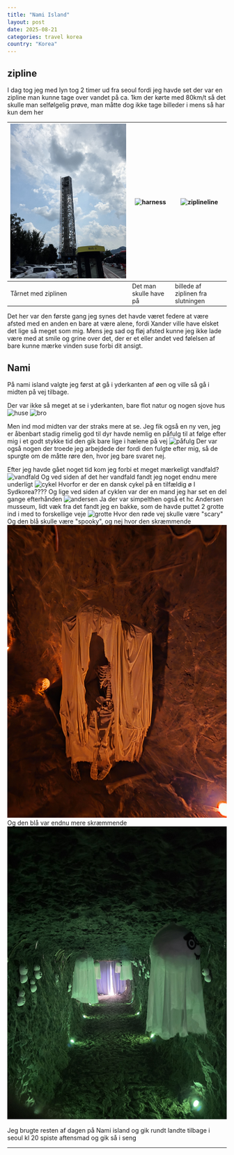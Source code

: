 ```yaml
---
title: "Nami Island"
layout: post
date: 2025-08-21
categories: travel korea
country: "Korea"
---
```


## zipline
I dag tog jeg med lyn tog 2 timer ud fra seoul fordi jeg havde set der var en zipline man kunne tage over vandet på ca. 1km der kørte med 80km/t så det skulle man selfølgelig prøve, man måtte dog ikke tage billeder i mens så har kun dem her

|![ziplinetårn](../assets/images/mobile/20250821_132431.jpg)    |  ![harness](../assets/images/mobile/20250821_133119.jpg) |![ziplineline](../assets/images/mobile/20250821_134014.jpg) |
| --- | --- | --- |
|Tårnet med ziplinen   |Det man skulle have på   |billede af ziplinen fra slutningen|

Det her var den første gang jeg synes det havde været federe at være afsted med en anden en bare at være alene, fordi Xander ville have elsket det lige så meget som mig. Mens jeg sad og fløj afsted kunne jeg ikke lade være med at smile og grine over det, der er et eller andet ved følelsen af bare kunne mærke vinden suse forbi dit ansigt.

## Nami 
På nami island valgte jeg først at gå i yderkanten af øen og ville så gå i midten på vej tilbage.

Der var ikke så meget at se i yderkanten, bare flot natur og nogen sjove hus
![huse](../assets/images/mobile/20250821_135235.jpg)
![bro](../assets/images/mobile/20250821_135842.jpg)

Men ind mod midten var der straks mere at se. Jeg fik også en ny ven, jeg er åbenbart stadig rimelig god til dyr havde nemlig en påfulg til at følge efter mig i et godt stykke tid den gik bare lige i hælene på vej
![påfulg](../assets/images/mobile/20250821_140811.jpg)
Der var også nogen der troede jeg arbejdede der fordi den fulgte efter mig, så de spurgte om de måtte røre den, hvor jeg bare svaret nej. 

Efter jeg havde gået noget tid kom jeg forbi et meget mærkeligt vandfald?
![vandfald](../assets/images/mobile/20250821_141238.jpg)
Og ved siden af det her vandfald fandt jeg noget endnu mere underligt
![cykel](../assets/images/mobile/20250821_141431.jpg)
Hvorfor er der en dansk cykel på en tilfældig ø I Sydkorea???? Og lige ved siden af cyklen var der en mand jeg har set en del gange efterhånden
![andersen](../assets/images/mobile/20250821_141551.jpg)
Ja der var simpelthen også et hc Andersen musseum, lidt væk fra det fandt jeg en bakke, som de havde puttet 2 grotte ind i med to forskellige veje
![grotte](../assets/images/mobile/20250821_143409.jpg)
Hvor den røde vej skulle være "scary" Og den blå skulle være "spooky", og nej hvor den skræmmende 
![red](../assets/images/mobile/20250821_143506.jpg)
Og den blå var endnu mere skræmmende
![blue](../assets/images/mobile/20250821_143544.jpg)

Jeg brugte resten af dagen på Nami island og gik rundt landte tilbage i seoul kl 20 spiste aftensmad og gik så i seng


---

